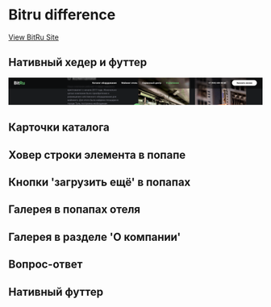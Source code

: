# Bitru difference
[View BitRu Site](http://bitru.pro/)  

## Нативный хедер и футтер
![Header background blur](images/header_blur.png?raw=true "Header background blur")

## Карточки каталога

## Ховер строки элемента в попапе

## Кнопки 'загрузить ещё' в попапах

## Галерея в попапах отеля

## Галерея в разделе 'О компании'

## Вопрос-ответ

## Нативный футтер
